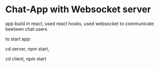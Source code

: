 # Chat-App with Websocket server

app build in react, used react hooks, 
used websocket to communicate beetwen chat users

to start app:

cd server, 
npm start,

cd client,
npm start
